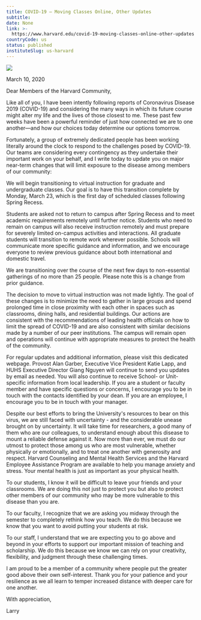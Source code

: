 ```yaml
---
title: COVID-19 – Moving Classes Online, Other Updates
subtitle: 
date: None
link: >-
  https://www.harvard.edu/covid-19-moving-classes-online-other-updates
countryCode: us
status: published
instituteSlug: us-harvard
---
```

![](https://www.harvard.edu/sites/default/files/pages/social_imgs/080219_Features_KS_015.jpg)

March 10, 2020

Dear Members of the Harvard Community,

Like all of you, I have been intently following reports of Coronavirus Disease 2019 (COVID-19) and considering the many ways in which its future course might alter my life and the lives of those closest to me. These past few weeks have been a powerful reminder of just how connected we are to one another—and how our choices today determine our options tomorrow.

Fortunately, a group of extremely dedicated people has been working literally around the clock to respond to the challenges posed by COVID-19. Our teams are considering every contingency as they undertake their important work on your behalf, and I write today to update you on major near-term changes that will limit exposure to the disease among members of our community:

We will begin transitioning to virtual instruction for graduate and undergraduate classes. Our goal is to have this transition complete by Monday, March 23, which is the first day of scheduled classes following Spring Recess.



Students are asked not to return to campus after Spring Recess and to meet academic requirements remotely until further notice. Students who need to remain on campus will also receive instruction remotely and must prepare for severely limited on-campus activities and interactions. All graduate students will transition to remote work wherever possible. Schools will communicate more specific guidance and information, and we encourage everyone to review previous guidance about both international and domestic travel.



We are transitioning over the course of the next few days to non-essential gatherings of no more than 25 people. Please note this is a change from prior guidance.

The decision to move to virtual instruction was not made lightly. The goal of these changes is to minimize the need to gather in large groups and spend prolonged time in close proximity with each other in spaces such as classrooms, dining halls, and residential buildings. Our actions are consistent with the recommendations of leading health officials on how to limit the spread of COVID-19 and are also consistent with similar decisions made by a number of our peer institutions. The campus will remain open and operations will continue with appropriate measures to protect the health of the community.

For regular updates and additional information, please visit this dedicated webpage. Provost Alan Garber, Executive Vice President Katie Lapp, and HUHS Executive Director Giang Nguyen will continue to send you updates by email as needed. You will also continue to receive School- or Unit-specific information from local leadership. If you are a student or faculty member and have specific questions or concerns, I encourage you to be in touch with the contacts identified by your dean. If you are an employee, I encourage you to be in touch with your manager.

Despite our best efforts to bring the University's resources to bear on this virus, we are still faced with uncertainty - and the considerable unease brought on by uncertainty. It will take time for researchers, a good many of them who are our colleagues, to understand enough about this disease to mount a reliable defense against it. Now more than ever, we must do our utmost to protect those among us who are most vulnerable, whether physically or emotionally, and to treat one another with generosity and respect. Harvard Counseling and Mental Health Services and the Harvard Employee Assistance Program are available to help you manage anxiety and stress. Your mental health is just as important as your physical health.

To our students, I know it will be difficult to leave your friends and your classrooms. We are doing this not just to protect you but also to protect other members of our community who may be more vulnerable to this disease than you are.

To our faculty, I recognize that we are asking you midway through the semester to completely rethink how you teach. We do this because we know that you want to avoid putting your students at risk.

To our staff, I understand that we are expecting you to go above and beyond in your efforts to support our important mission of teaching and scholarship. We do this because we know we can rely on your creativity, flexibility, and judgment through these challenging times.

I am proud to be a member of a community where people put the greater good above their own self-interest. Thank you for your patience and your resilience as we all learn to temper increased distance with deeper care for one another.

With appreciation,

Larry